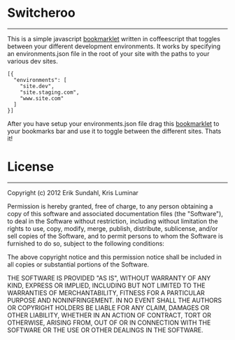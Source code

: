 # Switcheroo
---

This is a simple javascript <a href="javascript: (function () {var jsCode = document.createElement('script'); jsCode.setAttribute('src', 'https://raw.github.com/eriksundahl/switcheroo/master/marklet.js');     document.body.appendChild(jsCode);    }());">bookmarklet</a> written in coffeescript that toggles between your different development environments. It works by specifying an environments.json file in the root of your site with the paths to your various dev sites.

    [{
      "environments": [
        "site.dev",
        "site.staging.com",
        "www.site.com"
      ]
    }]

After you have setup your environments.json file drag this <a href="javascript: (function () {var jsCode = document.createElement('script'); jsCode.setAttribute('src', 'https://raw.github.com/eriksundahl/switcheroo/master/marklet.js');     document.body.appendChild(jsCode);    }());">bookmarklet</a> to your bookmarks bar and use it to toggle between the different sites. Thats it!



# License
---

Copyright (c) 2012 Erik Sundahl, Kris Luminar

Permission is hereby granted, free of charge, to any person obtaining a copy of this software and associated documentation files (the "Software"), to deal in the Software without restriction, including without limitation the rights to use, copy, modify, merge, publish, distribute, sublicense, and/or sell copies of the Software, and to permit persons to whom the Software is furnished to do so, subject to the following conditions:

The above copyright notice and this permission notice shall be included in all copies or substantial portions of the Software.

THE SOFTWARE IS PROVIDED "AS IS", WITHOUT WARRANTY OF ANY KIND, EXPRESS OR IMPLIED, INCLUDING BUT NOT LIMITED TO THE WARRANTIES OF MERCHANTABILITY, FITNESS FOR A PARTICULAR PURPOSE AND NONINFRINGEMENT. IN NO EVENT SHALL THE AUTHORS OR COPYRIGHT HOLDERS BE LIABLE FOR ANY CLAIM, DAMAGES OR OTHER LIABILITY, WHETHER IN AN ACTION OF CONTRACT, TORT OR OTHERWISE, ARISING FROM, OUT OF OR IN CONNECTION WITH THE SOFTWARE OR THE USE OR OTHER DEALINGS IN THE SOFTWARE.